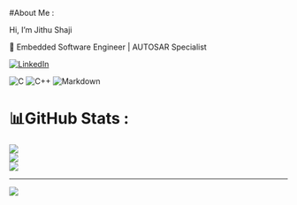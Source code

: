 #About Me :

Hi, I’m Jithu Shaji

🔹 Embedded Software Engineer | AUTOSAR Specialist 


[![LinkedIn](https://img.shields.io/badge/LinkedIn-%230077B5.svg?logo=linkedin&logoColor=white)](https://linkedin.com/in/www.linkedin.com/in/jithu-shaji0) 

![C](https://img.shields.io/badge/c-%2300599C.svg?style=plastic&logo=c&logoColor=white) ![C++](https://img.shields.io/badge/c++-%2300599C.svg?style=plastic&logo=c%2B%2B&logoColor=white) ![Markdown](https://img.shields.io/badge/markdown-%23000000.svg?style=plastic&logo=markdown&logoColor=white)
# 📊GitHub Stats :
![](https://github-readme-stats.vercel.app/api?username=Jithu-shaji&theme=dark&hide_border=true&include_all_commits=false&count_private=false)<br/>
![](https://github-readme-streak-stats.herokuapp.com/?user=Jithu-shaji&theme=dark&hide_border=true)<br/>
![](https://github-readme-stats.vercel.app/api/top-langs/?username=Jithu-shaji&theme=dark&hide_border=true&include_all_commits=false&count_private=false&layout=compact)


---
[![](https://visitcount.itsvg.in/api?id=Jithu-shaji&icon=0&color=0)](https://visitcount.itsvg.in)
